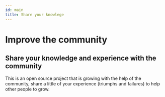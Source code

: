 ```yaml
---
id: main
title: Share your knowlege
---
```


# Improve the community

## Share your knowledge and experience with the community

This is an open source project that is growing with the help of the community, share a little of your experience (triumphs and failures) to help other people to grow.